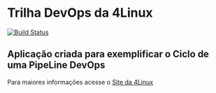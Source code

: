 # Trilha DevOps da 4Linux

<!-- Altere a Flag abaixo com sua URL do Travis -->
[![Build Status](https://travis-ci.org/vssaAnjos/DevOpsLab-HelloWorld.svg?branch=master)](https://travis-ci.org/vssaAnjos/DevOpsLab-HelloWorld)
## Aplicação criada para exemplificar o Ciclo de uma PipeLine DevOps


Para maiores informações acesse o [Site da 4Linux](https://www.4linux.com.br/cursos/devops)
